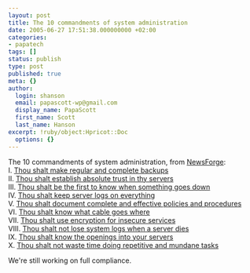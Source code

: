 ```yaml
---
layout: post
title: The 10 commandments of system administration
date: 2005-06-27 17:51:38.000000000 +02:00
categories:
- papatech
tags: []
status: publish
type: post
published: true
meta: {}
author:
  login: shanson
  email: papascott-wp@gmail.com
  display_name: PapaScott
  first_name: Scott
  last_name: Hanson
excerpt: !ruby/object:Hpricot::Doc
  options: {}
---
```

<p>The 10 commandments of system administration, from <a href="http://www.newsforge.com/">NewsForge</a>:<br />
I. <a href="//software.newsforge.com/article.pl?sid=05/04/15/2130246&tid=91">Thou shalt make regular and complete backups</a><br />
II. <a href="//software.newsforge.com/article.pl?sid=05/04/25/1926246&tid=152">Thou shalt establish absolute trust in thy servers</a><br />
III. <a href="//software.newsforge.com/article.pl?sid=05/05/02/1426209&tid=91">Thou shalt be the first to know when something goes down</a><br />
IV. <a href="//software.newsforge.com/article.pl?sid=05/05/09/198203&tid=91">Thou shalt keep server logs on everything</a><br />
V. <a href="//software.newsforge.com/article.pl?sid=05/05/13/1851255&tid=152">Thou shalt document complete and effective policies and procedures</a><br />
VI. <a href="//software.newsforge.com/article.pl?sid=05/05/20/1446206&tid=91">Thou shalt know what cable goes where</a><br />
VII. <a href="//software.newsforge.com/article.pl?sid=05/06/01/1631201&tid=91">Thou shalt use encryption for insecure services</a><br />
VIII. <a href="//software.newsforge.com/article.pl?sid=05/06/03/2032258&tid=91">Thou shalt not lose system logs when a server dies</a><br />
IX. <a href="//software.newsforge.com/article.pl?sid=05/06/13/2034239&tid=91">Thou shalt know the openings into your servers</a><br />
X. <a href="http://software.newsforge.com/software/05/06/20/1438209.shtml?tid=91">Thou shalt not waste time doing repetitive and mundane tasks</a></p>
<p>We're still working on full compliance.</p>
